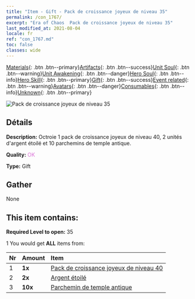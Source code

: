 ```yaml
---
title: "Item - Gift - Pack de croissance joyeux de niveau 35"
permalink: /con_1767/
excerpt: "Era of Chaos  Pack de croissance joyeux de niveau 35"
last_modified_at: 2021-08-04
locale: fr
ref: "con_1767.md"
toc: false
classes: wide
---
```

 [Materials](/ItemsFR/){: .btn .btn--primary}[Artifacts](/ItemsFR/Artifacts/){: .btn .btn--success}[Unit Soul](/ItemsFR/UnitSoul/){: .btn .btn--warning}[Unit Awakening](/ItemsFR/UnitAwakening/){: .btn .btn--danger}[Hero Soul](/ItemsFR/HeroSoul/){: .btn .btn--info}[Hero Skill](/ItemsFR/HeroSkill/){: .btn .btn--primary}[Gift](/ItemsFR/Gift/){: .btn .btn--success}[Event related](/ItemsFR/Events/){: .btn .btn--warning}[Avatars](/ItemsFR/Avatars/){: .btn .btn--danger}[Consumables](/ItemsFR/Consumables/){: .btn .btn--info}[Unknown](/ItemsFR/Unknown/){: .btn .btn--primary}

 ![Pack de croissance joyeux de niveau 35](/images/t/i_907219.png)

## Détails
 **Description:** Octroie 1 pack de croissance joyeux de niveau 40, 2 unités d'argent étoilé et 10 parchemins de temple antique.

 **Quality:** <span style="color: #DA70D6">OK</span>

 **Type:** Gift

## Gather

  None

## This item contains:

 **Required Level to open:** 35

 1 You would get **ALL** items  from:

  | Nr | Amount |     Item    |
  |:---|:-------|:------------|
  | 1 |  **1x** | [Pack de croissance joyeux de niveau 40](/ItemsFR/con_1768/) |  | 
  | 2 |  **2x** | [Argent étoilé](/ItemsFR/con_969/) |  | 
  | 3 |  **10x** | [Parchemin de temple antique](/ItemsFR/con_697/) |  | 
